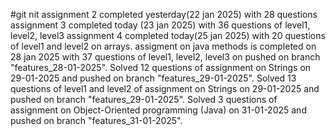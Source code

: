 #git nit
assignment 2 completed yesterday(22 jan 2025) with 28 questions
assignment 3 completed today (23 jan 2025) with 36 questions of level1, level2, level3
assignment 4 completed today(25 jan 2025) with 20 questions of level1 and level2 on arrays.
assigment on java methods is completed on 28 jan 2025 with 37 questions of level1, level2, level3 on pushed on branch "features_28-01-2025".
Solved 12 questions of assignment on Strings on 29-01-2025 and pushed on branch "features_29-01-2025".
Solved 13 questions of level1 and level2 of assignment on Strings on 29-01-2025 and pushed on branch "features_29-01-2025".
Solved 3 questions of assignment on Object-Oriented programming (Java) on 31-01-2025 and pushed on branch "features_31-01-2025".

